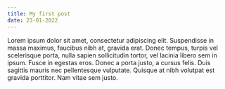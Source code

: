 ```yaml
---
title: My first post
date: 23-01-2022
---
```


Lorem ipsum dolor sit amet, consectetur adipiscing elit. Suspendisse in massa maximus, faucibus nibh at, gravida erat. Donec tempus, turpis vel scelerisque porta, nulla sapien sollicitudin tortor, vel lacinia libero sem in ipsum. Fusce in egestas eros. Donec a porta justo, a cursus felis. Duis sagittis mauris nec pellentesque vulputate. Quisque at nibh volutpat est gravida porttitor. Nam vitae sem justo.
